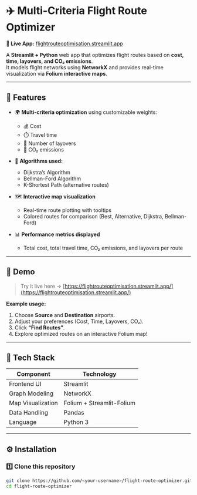 # ✈️ Multi-Criteria Flight Route Optimizer

**🔗 Live App:** [flightrouteoptimisation.streamlit.app](https://flightrouteoptimisation.streamlit.app/)

A **Streamlit + Python** web app that optimizes flight routes based on **cost, time, layovers, and CO₂ emissions**.  
It models flight networks using **NetworkX** and provides real-time visualization via **Folium interactive maps**.

---

## 🧭 Features

- 🌍 **Multi-criteria optimization** using customizable weights:
  - 💰 Cost
  - ⏱️ Travel time
  - 🛫 Number of layovers
  - 🌱 CO₂ emissions

- 🧠 **Algorithms used:**
  - Dijkstra’s Algorithm  
  - Bellman-Ford Algorithm  
  - K-Shortest Path (alternative routes)

- 🗺️ **Interactive map visualization**
  - Real-time route plotting with tooltips
  - Colored routes for comparison (Best, Alternative, Dijkstra, Bellman-Ford)

- 📊 **Performance metrics displayed**
  - Total cost, total travel time, CO₂ emissions, and layovers per route

---

## 🚀 Demo

> Try it live here → [https://flightrouteoptimisation.streamlit.app/](https://flightrouteoptimisation.streamlit.app/)

**Example usage:**
1. Choose **Source** and **Destination** airports.
2. Adjust your preferences (Cost, Time, Layovers, CO₂).
3. Click **“Find Routes”**.
4. Explore optimized routes on an interactive Folium map!

---

## 🧩 Tech Stack

| Component | Technology |
|------------|-------------|
| Frontend UI | Streamlit |
| Graph Modeling | NetworkX |
| Map Visualization | Folium + Streamlit-Folium |
| Data Handling | Pandas |
| Language | Python 3 |

---

## ⚙️ Installation

### 1️⃣ Clone this repository
```bash
git clone https://github.com/<your-username>/flight-route-optimizer.git
cd flight-route-optimizer

